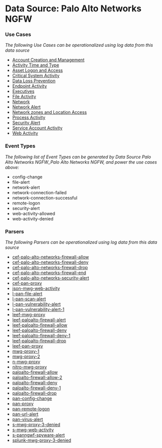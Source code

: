 Data Source: Palo Alto Networks NGFW
====================================

### Use Cases

_The following Use Cases can be operationalized using log data from this data source_

* [Account Creation and Management](usecase_account_creation_and_management.md)
* [Activity Time  and Type](usecase_activity_time__and_type.md)
* [Asset Logon and Access](usecase_asset_logon_and_access.md)
* [Critical System Activity](usecase_critical_system_activity.md)
* [Data Loss Prevention](usecase_data_loss_prevention.md)
* [Endpoint Activity](usecase_endpoint_activity.md)
* [Executives](usecase_executives.md)
* [File Activity](usecase_file_activity.md)
* [Network](usecase_network.md)
* [Network Alert](usecase_network_alert.md)
* [Network zones and Location Access](usecase_network_zones_and_location_access.md)
* [Process Activity](usecase_process_activity.md)
* [Security Alert](usecase_security_alert.md)
* [Service Account Activity](usecase_service_account_activity.md)
* [Web Activity](usecase_web_activity.md)


### Event Types

_The following list of Event Types can be generated by Data Source Palo Alto Networks NGFW_Palo Alto Networks NGFW, and power the use cases above:_

- config-change
- file-alert
- network-alert
- network-connection-failed
- network-connection-successful
- remote-logon
- security-alert
- web-activity-allowed
- web-activity-denied


### Parsers

_The following Parsers can be operationalized using log data from this data source_

* [cef-palo-alto-networks-firewall-allow](parserContent_cef-palo-alto-networks-firewall-allow.md)
* [cef-palo-alto-networks-firewall-deny](parserContent_cef-palo-alto-networks-firewall-deny.md)
* [cef-palo-alto-networks-firewall-drop](parserContent_cef-palo-alto-networks-firewall-drop.md)
* [cef-palo-alto-networks-firewall-end](parserContent_cef-palo-alto-networks-firewall-end.md)
* [cef-palo-alto-networks-security-alert](parserContent_cef-palo-alto-networks-security-alert.md)
* [cef-pan-proxy](parserContent_cef-pan-proxy.md)
* [json-mwg-web-activity](parserContent_json-mwg-web-activity.md)
* [l-pan-file-alert](parserContent_l-pan-file-alert.md)
* [l-pan-scan-alert](parserContent_l-pan-scan-alert.md)
* [l-pan-vulnerability-alert](parserContent_l-pan-vulnerability-alert.md)
* [l-pan-vulnerability-alert-1](parserContent_l-pan-vulnerability-alert-1.md)
* [leef-mwg-proxy](parserContent_leef-mwg-proxy.md)
* [leef-paloalto-firewall-alert](parserContent_leef-paloalto-firewall-alert.md)
* [leef-paloalto-firewall-allow](parserContent_leef-paloalto-firewall-allow.md)
* [leef-paloalto-firewall-deny](parserContent_leef-paloalto-firewall-deny.md)
* [leef-paloalto-firewall-deny-1](parserContent_leef-paloalto-firewall-deny-1.md)
* [leef-paloalto-firewall-drop](parserContent_leef-paloalto-firewall-drop.md)
* [leef-pan-proxy](parserContent_leef-pan-proxy.md)
* [mwg-proxy-1](parserContent_mwg-proxy-1.md)
* [mwg-proxy-2](parserContent_mwg-proxy-2.md)
* [n-mwg-proxy](parserContent_n-mwg-proxy.md)
* [nitro-mwg-proxy](parserContent_nitro-mwg-proxy.md)
* [paloalto-firewall-allow](parserContent_paloalto-firewall-allow.md)
* [paloalto-firewall-allow-2](parserContent_paloalto-firewall-allow-2.md)
* [paloalto-firewall-deny](parserContent_paloalto-firewall-deny.md)
* [paloalto-firewall-deny-1](parserContent_paloalto-firewall-deny-1.md)
* [paloalto-firewall-drop](parserContent_paloalto-firewall-drop.md)
* [pan-config-change](parserContent_pan-config-change.md)
* [pan-proxy](parserContent_pan-proxy.md)
* [pan-remote-logon](parserContent_pan-remote-logon.md)
* [pan-url-alert](parserContent_pan-url-alert.md)
* [pan-virus-alert](parserContent_pan-virus-alert.md)
* [s-mwg-proxy-3-denied](parserContent_s-mwg-proxy-3-denied.md)
* [s-mwg-web-activity](parserContent_s-mwg-web-activity.md)
* [s-panngwf-spyware-alert](parserContent_s-panngwf-spyware-alert.md)
* [splunk-mwg-proxy-3-denied](parserContent_splunk-mwg-proxy-3-denied.md)
